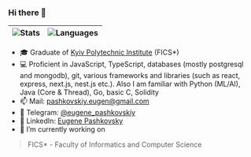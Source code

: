 ### Hi there 👋
|![Stats](https://github-readme-stats.vercel.app/api?username=Secret333Boy&show_icons=true&count_private=true&theme=tokyonight&include_all_commits=true) | ![Languages](https://github-readme-stats.vercel.app/api/top-langs/?username=Secret333Boy&hide=html,css,dockerfile,scss,jupyter%20notebook&count_private=true&theme=tokyonight&layout=compact)|
| ------------- | ------------- |
- 🎓 Graduate of [Kyiv Polytechnic Institute](https://en.wikipedia.org/wiki/Igor_Sikorsky_Kyiv_Polytechnic_Institute) (FICS*)
- 💻 Proficient in JavaScript, TypeScript, databases (mostly postgresql and mongodb), git, various frameworks and libraries (such as react, express, next.js, nest.js etc.). Also I am familiar with Python (ML/AI), Java (Core & Thread), Go, basic C, Solidity
- 📫 Mail: pashkovskiy.eugen@gmail.com
- 💬 Telegram: [@eugene_pashkovskiy](https://t.me/eugene_pashkovskiy)
- 👥 LinkedIn: [Eugene Pashkovsky](https://www.linkedin.com/in/eugene-pashkovsky-6954b0244/)
- 🔭 I’m currently working on 


> FICS* - Faculty of Informatics and Computer Science
<!--
**Secret333Boy/secret333boy** is a ✨ _special_ ✨ repository because its `README.md` (this file) appears on your GitHub profile.

Here are some ideas to get you started:

- 🔭 I’m currently working on ...
- 🌱 I’m currently learning ...
- 👯 I’m looking to collaborate on ...
- 🤔 I’m looking for help with ...
- 💬 Ask me about ...
- 📫 How to reach me: ...
- 😄 Pronouns: ...
- ⚡ Fun fact: ...
-->
